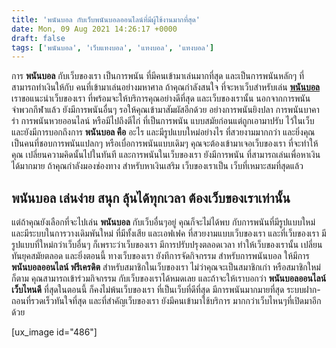 ```yaml
---
title: 'พนันบอล กับเว็บพนันบอลออนไลน์ที่มีผู้ใช้งานมากที่สุด'
date: Mon, 09 Aug 2021 14:26:17 +0000
draft: false
tags: ['พนันบอล', 'เว็บแทงบอล', 'แทงบอล', 'แทงบอล']
---
```


การ **พนันบอล** กับเว็บของเรา เป็นการพนัน ที่มีคนเข้ามาเล่นมากที่สุด และเป็นการพนันหลักๆ ที่สามารถทำเงินให้กับ คนที่เข้ามาเล่นอย่างมหาศาล ถ้าคุณกำลังสนใจ ที่จะหาเว็บสำหรับเล่น [**พนันบอล**](/archives/) เราขอแนะนำเว็บของเรา ที่พร้อมจะให้บริการคุณอย่างดีที่สุด และเว็บของเรานั้น นอกจากการพนันจำพวกกีฬาแล้ว ยังมีการพนันอื่นๆ รอให้คุณเข้ามาสัมผัสอีกด้วย อย่างการพนันยิงปลา การพนันบาคาร่า การพนันหวยออนไลน์ หรือมีไปถึงตีไก่ ที่เป็นการพนัน แบบสมัยก่อนแต่ถูกเอามาปรับ ไว้ในเว็บและยังมีการบอกถึงการ **พนันบอล คือ** อะไร และมีรูปแบบใหม่อย่างไร ที่สวยงามมากกว่า และยิ่งคุณเป็นคนที่ชอบการพนันแปลกๆ หรือเบื่อการพนันแบบเดิมๆ คุณจะต้องเข้ามาเจอเว็บของเรา ที่จะทำให้คุณ เปลี่ยนความคิดนั้นไปในทันที และการพนันในเว็บของเรา ยังมีการพนัน ที่สามารถเล่นเพื่อหาเงินได้มากมาย ถ้าคุณกำลังมองช่องทาง สำหรับหาเงินเสริม เว็บของเราเป็น เว็บที่เหมาะสมที่สุดแล้ว

**พนันบอล เล่นง่าย สนุก ลุ้นได้ทุกเวลา ต้องเว็บของเราเท่านั้น**
---------------------------------------------------------------

แต่ถ้าคุณยังเลือกที่จะไปเล่น **พนันบอล** กับเว็บอื่นๆอยู่ คุณก็จะไม่ได้พบ กับการพนันที่มีรูปแบบใหม่ และมีระบบในการวางเดิมพันใหม่ ที่มีทั้งเสีย และเอฟเฟค ที่สวยงามแบบเว็บของเรา และที่เว็บของเรา มีรูปแบบที่ใหม่กว่าเว็บอื่นๆ ก็เพราะว่าเว็บของเรา มีการปรับปรุงตลอดเวลา ทำให้เว็บของเรานั้น เปลี่ยนทันยุคสมัยตลอด และยิ่งตอนนี้ ทางเว็บของเรา ยังทีการจัดกิจกรรม สำหรับการพนันบอล ให้มีการ **พนันบอลออนไลน์ ฟรีเครดิต** สำหรับสมาชิกในเว็บของเรา ไม่ว่าคุณจะเป็นสมาชิกเก่า หรือสมาชิกใหม่ก็ตาม คุณสามารถเข้าร่วมกิจกรรม กับเว็บของเราได้หมดเลย และถ้าจะให้เราบอกว่า **พนันบอลออนไลน์ เว็บไหนดี** ที่สุดในตอนนี้ ก็คงไม่พ้นเว็บของเรา ที่เป็นเว็บที่ดีที่สุด มีการพนันมากมายที่สุด ระบบฝาก-ถอนที่รวดเร็วทันใจที่สุด และที่สำคัญเว็บของเรา ยังมีคนเข้ามาใช้บริการ มากกว่าเว็บไหนๆที่เปิดมาอีกด้วย

\[ux\_image id="486"\]